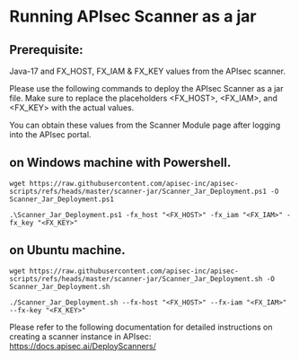 # Running APIsec Scanner as a jar
## Prerequisite: 
Java-17 and FX_HOST, FX_IAM & FX_KEY values from the APIsec scanner.


Please use the following commands to deploy the APIsec Scanner as a jar file. Make sure to replace the placeholders <FX_HOST>, <FX_IAM>, and <FX_KEY> with the actual values.

You can obtain these values from the Scanner Module page after logging into the APIsec portal.

## on Windows machine with Powershell.
``` wget https://raw.githubusercontent.com/apisec-inc/apisec-scripts/refs/heads/master/scanner-jar/Scanner_Jar_Deployment.ps1 -O Scanner_Jar_Deployment.ps1 ```

```.\Scanner_Jar_Deployment.ps1 -fx_host "<FX_HOST>" -fx_iam "<FX_IAM>" -fx_key "<FX_KEY>"```


## on Ubuntu machine.
``` wget https://raw.githubusercontent.com/apisec-inc/apisec-scripts/refs/heads/master/scanner-jar/Scanner_Jar_Deployment.sh -O Scanner_Jar_Deployment.sh ```

```./Scanner_Jar_Deployment.sh --fx-host "<FX_HOST>" --fx-iam "<FX_IAM>" --fx-key "<FX_KEY>"```

Please refer to the following documentation for detailed instructions on creating a scanner instance in APIsec:
https://docs.apisec.ai/DeployScanners/
